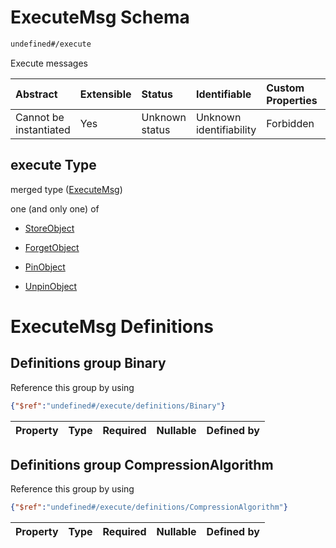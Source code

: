 # ExecuteMsg Schema

```txt
undefined#/execute
```

Execute messages

| Abstract               | Extensible | Status         | Identifiable            | Custom Properties | Additional Properties | Access Restrictions | Defined In                                                                     |
| :--------------------- | :--------- | :------------- | :---------------------- | :---------------- | :-------------------- | :------------------ | :----------------------------------------------------------------------------- |
| Cannot be instantiated | Yes        | Unknown status | Unknown identifiability | Forbidden         | Allowed               | none                | [okp4-objectarium.json\*](schema/okp4-objectarium.json "open original schema") |

## execute Type

merged type ([ExecuteMsg](okp4-objectarium-executemsg.md))

one (and only one) of

* [StoreObject](okp4-objectarium-executemsg-oneof-storeobject.md "check type definition")

* [ForgetObject](okp4-objectarium-executemsg-oneof-forgetobject.md "check type definition")

* [PinObject](okp4-objectarium-executemsg-oneof-pinobject.md "check type definition")

* [UnpinObject](okp4-objectarium-executemsg-oneof-unpinobject.md "check type definition")

# ExecuteMsg Definitions

## Definitions group Binary

Reference this group by using

```json
{"$ref":"undefined#/execute/definitions/Binary"}
```

| Property | Type | Required | Nullable | Defined by |
| :------- | :--- | :------- | :------- | :--------- |

## Definitions group CompressionAlgorithm

Reference this group by using

```json
{"$ref":"undefined#/execute/definitions/CompressionAlgorithm"}
```

| Property | Type | Required | Nullable | Defined by |
| :------- | :--- | :------- | :------- | :--------- |
